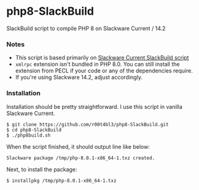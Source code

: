 # php8-SlackBuild
SlackBuild script to compile PHP 8 on Slackware Current / 14.2

### Notes
- This script is based primarily on [Slackware Current SlackBuild script](https://mirror.slackbuilds.org/slackware/slackware64-current/source/n/php/php.SlackBuild)
- `xmlrpc` extension isn't bundled in PHP 8.0. You can still install the extension from PECL if your code or any of the dependencies require.
- If you're using Slackware 14.2, adjust accordingly.

### Installation
Installation should be pretty straightforward. I use this script in vanilla Slackware Current. 
```
$ git clone https://github.com/r00t4bl3/php8-SlackBuild.git
$ cd php8-SlackBuild
$ ./php8build.sh
```
When the script finished, it should output line like below:
```
Slackware package /tmp/php-8.0.1-x86_64-1.txz created.
```
Next, to install the package:
```
$ installpkg /tmp/php-8.0.1-x86_64-1.txz
```


